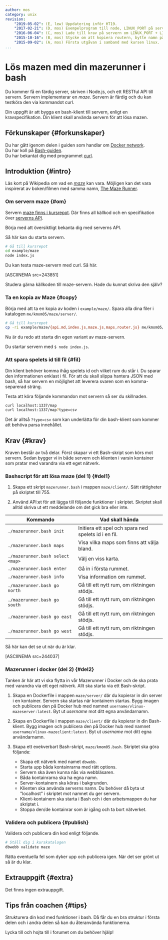 ```yaml
---
author: mos
category: unix
revision:
    "2019-05-02": (E, lew) Uppdatering inför HT19.
    "2017-02-21": (D, mos) Exempelprogram till node, LINUX_PORT på server och PID till fil samt måste flytta maze till egen katalog, förbered för vt18.
    "2016-06-04": (C, mos) Lade till krav på servern om LINUX_PORT + LINUX_SERVER
    "2015-10-16": (B, mos) Stycke om att kopiera routern, bytte namn på mazerunner.sh till mazerunner.bash.
    "2015-09-02": (A, mos) Första utgåvan i samband med kursen linux.
...
```

Lös mazen med din mazerunner i bash
==================================

Du kommer få en färdig server, skriven i Node.js, och ett RESTful API till servern. Servern implementerar en *maze*. Servern är färdig och du kan testköra den via kommandot curl.

Din uppgift är att bygga en bash-klient till servern, enligt en kravspecifikation. Din klient skall använda servern för att lösa mazen.

<!--more-->



Förkunskaper {#forkunskaper}
-----------------------

Du har gått igenom delen i guiden som handlar om [Docker network](guide/docker/docker-network).  
Du har koll på [Bash-guiden](guide/kom-igang-med-bash).  
Du har bekantat dig med programmet [curl](https://curl.haxx.se/).



Introduktion {#intro}
-----------------------

Läs kort på Wikipedia om vad en [*maze*](https://en.wikipedia.org/wiki/Maze) kan vara. Möjligen kan det vara inspirerat av boken/filmen med samma namn, [The Maze Runner](https://sv.wikipedia.org/wiki/The_Maze_Runner).
<!--
Så här kan det se ut när du löser mazen med ditt skript.

[ASCIINEMA src=244037]

Så kan det alltså se ut. -->



### Om servern maze {#om}

Servern [maze finns i kursrepot](https://github.com/dbwebb-se/vlinux/tree/master/example/maze). Där finns all källkod och en specifikation över [serverns API](https://github.com/dbwebb-se/vlinux/blob/master/example/maze/api.md).

Börja med att översiktligt bekanta dig med serverns API.

Så här kan du starta servern.

```bash
# Gå till kursrepot
cd example/maze
node index.js
```

Du kan testa maze-servern med curl. Så här.

[ASCIINEMA src=243851]

Studera gärna källkoden till maze-servern. Hade du kunnat skriva den själv?



### Ta en kopia av Maze {#copy}

Börja med att ta en kopia av koden i `example/maze/`. Spara alla dina filer i katalogen `me/kmom05/maze/server/`.

```bash
# Gå till kursrepot
cp -ri example/maze/{api.md,index.js,maze.js,maps,router.js} me/kmom05/maze/server/
```

Nu är du redo att starta din egen variant av maze-servern.

Du startar servern med `$ node index.js`.



### Att spara spelets id till fil {#fil}

Din klient behöver komma ihåg spelets id och vilket rum du står i. Du sparar den informationen enklast i fil. För att du skall slippa hantera JSON med bash, så har servern en möjlighet att leverera svaren som en komma-separerad sträng.

Testa att köra följande kommandon mot servern så ser du skillnaden.

```bash
curl localhost:1337/map
curl localhost:1337/map?type=csv
```

Det är alltså `?type=csv` som kan underlätta för din bash-klient som kommer att behöva parsa innehållet.



Krav {#krav}
-----------------------

Kraven består av två delar. Först skapar vi ett Bash-skript som körs mot servern. Sedan bygger vi in både servern och klienten i varsin kontainer som pratar med varandra via ett eget nätverk.



### Bashscript för att lösa maze (del 1) {#del1}

1. Skapa ett skript `mazerunner.bash` i mappen `maze/client/`. Sätt rättigheter på skriptet till 755.

1. Använd API:et för att lägga till följande funktioner i skriptet. Skriptet skall alltid skriva ut ett meddelande om det gick bra eller inte.


| Kommando                | Vad skall hända |
|-------------------------|-----------------|
| `./mazerunner.bash init`     | Initiera ett spel och spara ned spelets id i en fil. |
| `./mazerunner.bash maps`     | Visa vilka maps som finns att välja bland. |
| `./mazerunner.bash select <map>` | Välj en viss karta. |
| `./mazerunner.bash enter`    | Gå in i första rummet. |
| `./mazerunner.bash info`     | Visa information om rummet. |
| `./mazerunner.bash go north` | Gå till ett nytt rum, om riktningen stödjs. |
| `./mazerunner.bash go south` | Gå till ett nytt rum, om riktningen stödjs. |
| `./mazerunner.bash go east`  | Gå till ett nytt rum, om riktningen stödjs. |
| `./mazerunner.bash go west`  | Gå till ett nytt rum, om riktningen stödjs. |

Så här kan det se ut när du är klar.

[ASCIINEMA src=244037]



### Mazerunner i docker (del 2) {#del2}

Tanken är här att vi ska flytta in vår Mazerunner i Docker och de ska prata med varandra via ett eget nätverk. Allt ska starta via ett Bash-skript.

1. Skapa en Dockerfile i mappen `maze/server/` där du kopierar in din server i en kontainer. Servern ska startas när kontainern startas. Bygg imagen och publicera den på Docker hub med namnet `username/vlinux-mazeserver:latest`. Byt ut *username* mot ditt egna användarnamn.

1. Skapa en Dockerfile i mappen `maze/client/` där du kopierar in din Bash-klient. Bygg imagen och publicera den på Docker hub med namnet `username/vlinux-mazeclient:latest`. Byt ut *username* mot ditt egna användarnamn.

1. Skapa ett exekverbart Bash-skript, `maze/kmom05.bash`. Skriptet ska göra följande:
    * Skapa ett nätverk med namet `dbwebb`.
    * Starta upp båda kontainrarna med rätt options.
    * Servern ska även kunna nås via webbläsaren.
    * Båda kontainrarna ska ha egna namn.
    * Server-kontainern ska köras i bakgrunden.
    * Klienten ska använda serverns namn. Du behöver då byta ut "localhost" i skriptet mot namnet du ger servern.
    * Klient-kontainern ska starta i Bash och i den arbetsmappen du har skriptet i.
    * Stoppa den/de kontainrar som är igång och ta bort nätverket.



### Validera och publicera {#publish}

Validera och publicera din kod enligt följande.

```bash
# Ställ dig i kurskatalogen
dbwebb validate maze
```

Rätta eventuella fel som dyker upp och publicera igen. När det ser grönt ut så är du klar.



Extrauppgift {#extra}
-----------------------

Det finns ingen extrauppgift.



Tips från coachen {#tips}
-----------------------

Strukturera din kod med funktioner i bash. Då får du en bra struktur i första delen och i andra delen så kan du återanvända funktionerna.

Lycka till och hojta till i forumet om du behöver hjälp!
